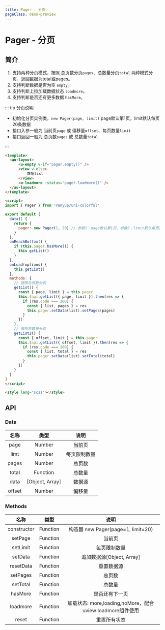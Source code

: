 ```yaml
---
title: Pager - 分页
pageClass: demo-preview
---
```


<DemoPreview url="pages/js/pager"/>

# Pager - 分页

## 简介

1. 支持两种分页模式，按照 总页数分页`pages`、总数量分页`total` 两种模式分页，返回数据为total或pages。
2. 支持判断数据是否为空 `empty`。
3. 支持判断上拉加载数据状态 `loadmore`。
4. 支持判断是否还有更多数据 `hasMore`。

::: tip 分页说明

- 初始化分页实例类，`new Pager(page, limit)` page默认第1页，limit默认每页20条数据
- 接口入参一般为 当前页`page` 或 偏移量`offset`、每页数量`limit`
- 接口返回一般为 总页数`pages` 或 总数量`total`

:::

```html
<template>
  <au-layout>
      <u-empty v-if="pager.empty()" />
	  <view v-else>
		  数据list
	  </view>
      <u-loadmore :status="pager.loadmore()" />
  </au-layout>
</template>

<script>
import { Pager } from '@anyup/uni-colorful'

export default {
  data() {
    return {
      pager: new Pager(1, 20) // 参数1：page默认第1页，参数2：limit默认每页20条数据
    }
  },
  onReachBottom() {
    if (this.pager.hasMore()) {
      this.getList()
    }
  },
  onLoad(options) {
    this.getList()
  },
  methods: {
	// 按照总页数分页
    getList() {
      const { page, limit } = this.pager
      this.$api.getList({ page, limit }).then(res => {
        if (res.code === 200) {
          const { list, pages } = res
          this.pager.setData(list).setPages(pages)
        }
      })
    },
	// 按照总数量分页
	getList2() {
      const { offset, limit } = this.pager
      this.$api.getList({ offset, limit }).then(res => {
        if (res.code === 200) {
          const { list, total } = res
          this.pager.setData(list).setTotal(total)
        }
      })
    }
  }
}
</script>

<style lang="scss"></style>

```

## API
### Data
| 名称 | 类型 | 说明 |
| :--: | :--: | :--: |
| page | Number | 当前页 |
| limt | Number | 每页限制数量 |
| pages | Number | 总页数 |
| total | Function | 总数量 |
| data  | [Object, Array] | 数据源 |
| offset | Number | 偏移量 |
### Methods
| 名称 | 类型 | 说明 |
| :--: | :--: | :--: |
| constructor | Function | 构造器 new Pager(page=1, limit=20) |
| setPage | Function | 当前页 |
| setLimit | Function | 每页限制数量 |
| setData | Function | 追加数据源[Object, Array] |
| resetData | Function | 重置数据源 |
| setPages | Function | 总页数 |
| setTotal | Function | 总数量 |
| hasMore | Function | 是否还有下一页 |
| loadmore | Function | 加载状态: more,loading,noMore，配合uview loadmore组件使用 |
| reset    | Function | 重置所有状态 |
